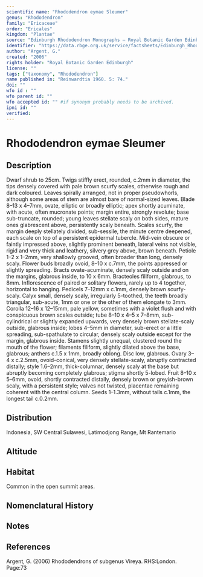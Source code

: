 ```yaml
---
scientific name: "Rhododendron eymae Sleumer"
genus: "Rhododendron"
family: "Ericaceae"
order: "Ericales"
kingdom: "Plantae"
source: "Edinburgh Rhododendron Monographs – Royal Botanic Garden Edinburgh"
identifier: "https://data.rbge.org.uk/service/factsheets/Edinburgh_Rhododendron_Monographs.xhtml"
author: "Argent, G."
created: "2006"
rights holder: "Royal Botanic Garden Edinburgh"
license: ""
tags: ["taxonomy", "Rhododendron"]
name published in: "Reinwardtia 1960. 5: 74."
doi: ""
wfo id : ""
wfo parent id: ""
wfo accepted id: "" #if synonym probably needs to be archived.                      
ipni id: ""
verified:
---
```


                       

# Rhododendron eymae Sleumer

## Description
Dwarf shrub to 25cm. Twigs stiffly erect, rounded, c.2mm in diameter, the tips densely covered with pale brown scurfy scales, otherwise rough and dark coloured. Leaves spirally arranged, not in proper pseudowhorls, although some areas of stem are almost bare of normal-sized leaves. Blade 8–13 x 4–7mm, ovate, elliptic or broadly elliptic; apex shortly acuminate, with acute, often mucronate points; margin entire, strongly revolute; base sub-truncate, rounded; young leaves stellate scaly on both sides, mature ones glabrescent above, persistently scaly beneath. Scales scurfy, the margin deeply stellately divided, sub-sessile, the minute centre deepened, each scale on top of a persistent epidermal tubercle. Mid-vein obscure or faintly impressed above, slightly prominent beneath, lateral veins not visible, rigid and very thick and leathery, silvery grey above, brown beneath. Petiole 1–2 x 1–2mm, very shallowly grooved, often broader than long, densely scaly. Flower buds broadly ovoid, 8–10 x c.7mm, the points appressed or slightly spreading. Bracts ovate-acuminate, densely scaly outside and on the margins, glabrous inside, to 10 x 6mm. Bracteoles filiform, glabrous, to 8mm. Inflorescence of paired or solitary flowers, rarely up to 4 together, horizontal to hanging. Pedicels 7–12mm x c.1mm, densely brown scurfy-scaly. Calyx small, densely scaly, irregularly 5-toothed, the teeth broadly triangular, sub-acute, 1mm or one or the other of them elongate to 3mm. Corolla 12–16 x 12–15mm, pale yellow, sometimes with a violet flush and with conspicuous brown scales outside; tube 8–10 x 4–5 x 7–8mm, sub-cylindrical or slightly expanded upwards, very densely brown stellate-scaly outside, glabrous inside; lobes 4–5mm in diameter, sub-erect or a little spreading, sub-spathulate to circular, densely scaly outside except for the margin, glabrous inside. Stamens slightly unequal, clustered round the mouth of the flower; filaments filiform, slightly dilated above the base, glabrous; anthers c.1.5 x 1mm, broadly oblong. Disc low, glabrous. Ovary 3–4 x c.2.5mm, ovoid-conical, very densely stellate-scaly, abruptly contracted distally; style 1.6–2mm, thick-columnar, densely scaly at the base but abruptly becoming completely glabrous; stigma shortly 5-lobed. Fruit 8–10 x 5–6mm, ovoid, shortly contracted distally, densely brown or greyish-brown scaly, with a persistent style; valves not twisted, placentae remaining coherent with the central column. Seeds 1–1.3mm, without tails c.1mm, the longest tail c.0.2mm.

## Distribution
Indonesia, SW Central Sulawesi, Latimodjong Range, Mt Rantemario

## Altitude


## Habitat
Common in the open summit areas.

## Nomenclatural History

                       
## Notes


## References

Argent, G. (2006) Rhododendrons of subgenus Vireya. RHS:London. Page:73
